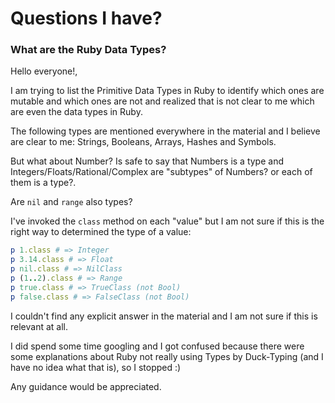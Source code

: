 # Questions I have?

### What are the Ruby Data Types?

Hello everyone!,

I am trying to list the Primitive Data Types in Ruby to identify which ones are mutable and which ones are not and realized that is not clear to me which are even the data types in Ruby. 

The following types are mentioned everywhere in the material and I believe are clear to me: Strings, Booleans, Arrays, Hashes and Symbols.

But what about Number? Is safe to say that Numbers is a type and Integers/Floats/Rational/Complex are "subtypes" of Numbers? or each of them is a type?.

Are `nil` and `range` also types?

I've invoked the `class` method on each "value" but I am not sure if this is the right way to determined the type of a value:

```ruby
p 1.class # => Integer
p 3.14.class # => Float
p nil.class # => NilClass
p (1..2).class # => Range
p true.class # => TrueClass (not Bool)
p false.class # => FalseClass (not Bool)
```

I couldn't find any explicit answer in the material and I am not sure if this is relevant at all. 

I did spend some time googling and I got confused because there were some explanations about Ruby not really using Types by Duck-Typing (and I have no idea what that is), so I stopped :) 

Any guidance would be appreciated.











